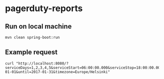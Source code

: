 # pagerduty-reports

## Run on local machine
```
mvn clean spring-boot:run
```

## Example request
```
curl "http://localhost:8080/?serviceDays=1,2,3,4,5&serviceStart=06:00:00.000&serviceStop=18:00:00.000&token=abc123&inclusion=Tuotanto&since=2017-01-01&until=2017-01-31&timezone=Europe/Helsinki"
```